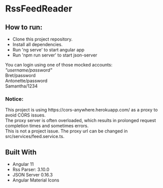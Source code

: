 # RssFeedReader

<h2>How to run:</h2>
<ul>
  <li>Clone this project repository.</li>
  <li>Install all dependencies.</li>
  <li>Run 'ng serve' to start angular app</li>
  <li>Run 'npm run server' to start json-server</li>
</ul>
You can login using one of those mocked accounts:</br>
<i>
"username/password"
</i>
</br>
Bret/password</br>
Antonette/password</br>
Samantha/1234</br>



<h3>Notice:</h3>
This project is using https://cors-anywhere.herokuapp.com/ as a proxy to avoid CORS issues. </br>The proxy server is often overloaded, which results in prolonged request completion times and sometimes errors. </br>This is not a project issue. The proxy url can be changed in src/services/feed.service.ts.

</br>
<h2>Built With</h2>
<ul>
  <li>Angular 11</li>
  <li>Rss Parser: 3.10.0</li>
  <li>JSON Server 0.16.3</li>
  <li>Angular Material Icons</li>
</ul>




